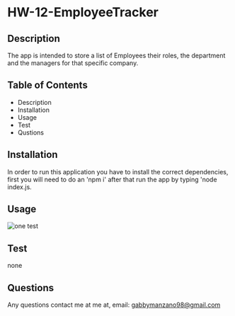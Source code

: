 # HW-12-EmployeeTracker

## Description

The app is intended to store a list of Employees their roles, the department and the managers for that specific company.

## Table of Contents
* Description
* Installation 
* Usage
* Test 
* Qustions

## Installation

In order to run this application you have to install the correct dependencies, first you will need to do an 'npm i' after that run the app by typing 'node index.js.

## Usage
![one test](./assets/walkthroughApp.gif)

## Test 
none

## Questions 
Any questions contact me at me at, 
email: gabbymanzano98@gmail.com
